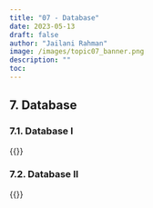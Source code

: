 ```yaml
---
title: "07 - Database"
date: 2023-05-13
draft: false
author: "Jailani Rahman"
image: /images/topic07_banner.png
description: ""
toc:
---
```


## 7. Database

### 7.1. Database I
<div>{{<embed-pdf url="../resources/07a - Fundamentals of Database Management Systems.pdf">}}</div>

### 7.2. Database II
<div>{{<embed-pdf url="../resources/07b - Database Design & Entity Relationship Model.pdf">}}</div>
